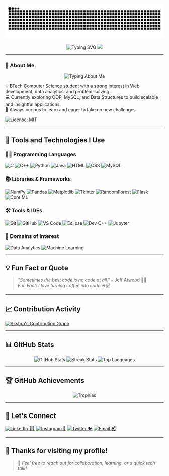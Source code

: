<div align="center">
  
  <!-- 👇 Snake Animation -->
  ![Snake Game](https://raw.githubusercontent.com/ikeshav26/ikeshav26/output/github-contribution-grid-snake-dark.svg)

  <!-- 👇 Typing Animation under Name -->
  <img src="https://readme-typing-svg.demolab.com?font=Fira+Code&weight=500&size=28&duration=3000&pause=1000&color=B36AE2&center=true&vCenter=true&width=600&lines=Hi%2C+I'm+Akshra+%F0%9F%91%A9%E2%80%8D%F0%9F%92%BB;Welcome+to+my+GitHub+Profile!" alt="Typing SVG" />

  <!-- 👇 Stylish Banner or Robot GIF -->
  <img src="https://user-images.githubusercontent.com/74038190/212284100-561aa473-3905-4a80-b561-0d28506553ee.gif" width="700" />

</div>

---

### 🎯 About Me

<p align="center">
  <img src="https://readme-typing-svg.herokuapp.com?font=Fira+Code&weight=500&size=18&duration=3000&pause=1000&color=B36AE2&center=true&vCenter=true&width=400&lines=BTech+Computer+Science+Student;JAVA+%7C+MySQL+%7C+DSA+Lover;Always+learning+something+new!+%F0%9F%8C%9F" alt="Typing About Me" />
</p>


💡 BTech Computer Science student with a strong interest in Web development, data analytics, and problem-solving.  
💻 Currently exploring OOP, MySQL, and Data Structures to build scalable and insightful applications.  
🚀 Always curious to learn and eager to take on new challenges.  

![License: MIT](https://img.shields.io/badge/License-MIT-yellow.svg)


---

## 🚀 Tools and Technologies I Use

### 👩‍💻 Programming Languages
![C](https://img.shields.io/badge/C-%2300599C.svg?style=for-the-badge&logo=c&logoColor=white)
![C++](https://img.shields.io/badge/C++-00599C?style=for-the-badge&logo=c%2B%2B&logoColor=white)
![Python](https://img.shields.io/badge/Python-%2314354C.svg?style=for-the-badge&logo=python&logoColor=white)
![Java](https://img.shields.io/badge/Java-ED8B00?style=for-the-badge&logo=openjdk&logoColor=white)
![HTML](https://img.shields.io/badge/HTML5-e34c26?style=for-the-badge&logo=html5&logoColor=white)
![CSS](https://img.shields.io/badge/CSS3-264de4?style=for-the-badge&logo=css3&logoColor=white)
![MySQL](https://img.shields.io/badge/MySQL-00758f?style=for-the-badge&logo=mysql&logoColor=white)

### 📚 Libraries & Frameworks
![NumPy](https://img.shields.io/badge/NumPy-013243?style=for-the-badge&logo=numpy&logoColor=white)
![Pandas](https://img.shields.io/badge/Pandas-150458?style=for-the-badge&logo=pandas&logoColor=white)
![Matplotlib](https://img.shields.io/badge/Matplotlib-ff69b4?style=for-the-badge)
![Tkinter](https://img.shields.io/badge/Tkinter-%23ffcc00?style=for-the-badge)
![RandomForest](https://img.shields.io/badge/RandomForest-228B22?style=for-the-badge)
![Flask](https://img.shields.io/badge/Flask-000000?style=for-the-badge&logo=flask&logoColor=white)
![Core ML](https://img.shields.io/badge/CoreML-black?style=for-the-badge&logo=apple&logoColor=white)

### 🛠️ Tools & IDEs
![Git](https://img.shields.io/badge/Git-F05032?style=for-the-badge&logo=git&logoColor=white)
![GitHub](https://img.shields.io/badge/GitHub-181717?style=for-the-badge&logo=github&logoColor=white)
![VS Code](https://img.shields.io/badge/VSCode-007ACC?style=for-the-badge&logo=visual-studio-code&logoColor=white)
![Eclipse](https://img.shields.io/badge/Eclipse-2C2255?style=for-the-badge&logo=eclipse&logoColor=white)
![Dev C++](https://img.shields.io/badge/DevC++-blue?style=for-the-badge)
![Jupyter](https://img.shields.io/badge/Jupyter-F37626?style=for-the-badge&logo=jupyter&logoColor=white)

### 🧠 Domains of Interest
![Data Analytics](https://img.shields.io/badge/Data%20Analytics-006699?style=for-the-badge)
![Machine Learning](https://img.shields.io/badge/Machine%20Learning-0099cc?style=for-the-badge)

---

## 💡 Fun Fact or Quote
> _"Sometimes the best code is no code at all."_ – Jeff Atwood 👩‍💻  
> _Fun Fact: I love turning coffee into code ☕💻_

---

## 📈 Contribution Activity

[![Akshra's Contribution Graph](https://github-readme-activity-graph.vercel.app/graph?username=iakshra22&theme=react-dark)](https://github.com/ashutosh00710/github-readme-activity-graph)

---

## 📊 GitHub Stats

<p align="center">
  <img src="https://github-readme-stats.vercel.app/api?username=iakshra22&show_icons=true&theme=radical" alt="GitHub Stats"/>
  <img src="https://streak-stats.demolab.com?user=iakshra22&theme=radical" alt="Streak Stats"/>
  <img src="https://github-readme-stats.vercel.app/api/top-langs/?username=iakshra22&layout=compact&theme=radical" alt="Top Languages"/>
</p>

---

## 🏆 GitHub Achievements

<p align="center">
  <img src="https://github-profile-trophy.vercel.app/?username=iakshra22&theme=darkhub&no-frame=true&row=1&column=6" alt="Trophies">
</p>

---

## 🤝 Let's Connect

[![LinkedIn 👩‍💼](https://img.shields.io/badge/LinkedIn-0A66C2?style=for-the-badge&logo=linkedin&logoColor=white)](https://www.linkedin.com/in/akshra-dang-aa0648321/)
[![Instagram 📸](https://img.shields.io/badge/Instagram-E4405F?style=for-the-badge&logo=instagram&logoColor=white)](https://www.instagram.com/i__akshra/)
[![Twitter 🐦](https://img.shields.io/badge/Twitter-1DA1F2?style=for-the-badge&logo=twitter&logoColor=white)](https://x.com/AkshraDang)
[![Email 📬](https://img.shields.io/badge/Gmail-D14836?style=for-the-badge&logo=gmail&logoColor=white)](mailto:akshra@example.com)

---

## 💖 Thanks for visiting my profile!

> 💬 _Feel free to reach out for collaboration, learning, or a quick tech talk!_
